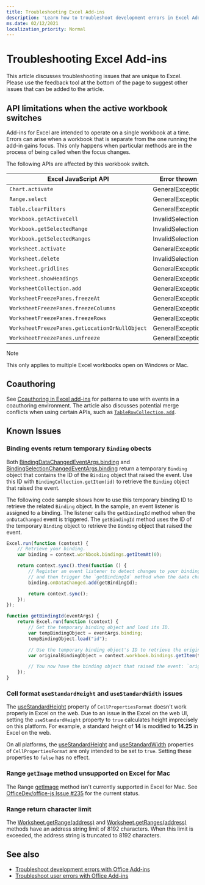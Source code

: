 ```yaml
---
title: Troubleshooting Excel Add-ins
description: 'Learn how to troubleshoot development errors in Excel Add-ins.'
ms.date: 02/12/2021
localization_priority: Normal
---
```


# Troubleshooting Excel Add-ins

This article discusses troubleshooting issues that are unique to Excel. Please use the feedback tool at the bottom of the page to suggest other issues that can be added to the article.

## API limitations when the active workbook switches

Add-ins for Excel are intended to operate on a single workbook at a time. Errors can arise when a workbook that is separate from the one running the add-in gains focus. This only happens when particular methods are in the process of being called when the focus changes.

The following APIs are affected by this workbook switch.

|Excel JavaScript API | Error thrown |
|--|--|
| `Chart.activate` | GeneralException |
| `Range.select` | GeneralException |
| `Table.clearFilters` | GeneralException |
| `Workbook.getActiveCell`  | InvalidSelection|
| `Workbook.getSelectedRange` | InvalidSelection|
| `Workbook.getSelectedRanges`  | InvalidSelection|
| `Worksheet.activate` | GeneralException |
| `Worksheet.delete`  | InvalidSelection|
| `Worksheet.gridlines` | GeneralException |
| `Worksheet.showHeadings` | GeneralException |
| `WorksheetCollection.add` | GeneralException |
| `WorksheetFreezePanes.freezeAt` | GeneralException |
| `WorksheetFreezePanes.freezeColumns` | GeneralException |
| `WorksheetFreezePanes.freezeRows` | GeneralException |
| `WorksheetFreezePanes.getLocationOrNullObject`| GeneralException |
| `WorksheetFreezePanes.unfreeze` | GeneralException |

> [!NOTE]
> This only applies to multiple Excel workbooks open on Windows or Mac.

## Coauthoring

See [Coauthoring in Excel add-ins](co-authoring-in-excel-add-ins.md) for patterns to use with events in a coauthoring environment. The article also discusses potential merge conflicts when using certain APIs, such as [`TableRowCollection.add`](/javascript/api/excel/excel.tablerowcollection#add_index__values_).

## Known Issues

### Binding events return temporary `Binding` obects

Both [BindingDataChangedEventArgs.binding](/javascript/api/excel/excel.bindingdatachangedeventargs#binding) and [BindingSelectionChangedEventArgs.binding](/javascript/api/excel/excel.bindingselectionchangedeventargs#binding) return a temporary `Binding` object that contains the ID of the `Binding` object that raised the event. Use this ID with `BindingCollection.getItem(id)` to retrieve the `Binding` object that raised the event.

The following code sample shows how to use this temporary binding ID to retrieve the related `Binding` object. In the sample, an event listener is assigned to a binding. The listener calls the `getBindingId` method when the `onDataChanged` event is triggered. The `getBindingId` method uses the ID of the temporary `Binding` object to retrieve the `Binding` object that raised the event.

```js
Excel.run(function (context) {
    // Retrieve your binding.
    var binding = context.workbook.bindings.getItemAt(0);

    return context.sync().then(function () {
        // Register an event listener to detect changes to your binding
        // and then trigger the `getBindingId` method when the data changes. 
        binding.onDataChanged.add(getBindingId);

        return context.sync();
    });
});

function getBindingId(eventArgs) {
    return Excel.run(function (context) {
        // Get the temporary binding object and load its ID. 
        var tempBindingObject = eventArgs.binding;
        tempBindingObject.load("id");

        // Use the temporary binding object's ID to retrieve the original binding object. 
        var originalBindingObject = context.workbook.bindings.getItem(tempBindingObject.id);

        // You now have the binding object that raised the event: `originalBindingObject`. 
    });
}
```

### Cell format `useStandardHeight` and `useStandardWidth` issues

The [useStandardHeight](/javascript/api/excel/excel.cellpropertiesformat#useStandardHeight) property of `CellPropertiesFormat` doesn't work properly in Excel on the web. Due to an issue in the Excel on the web UI, setting the `useStandardHeight` property to `true` calculates height imprecisely on this platform. For example, a standard height of **14** is modified to **14.25** in Excel on the web.

On all platforms, the [useStandardHeight](/javascript/api/excel/excel.cellpropertiesformat#useStandardHeight) and [useStandardWidth](/javascript/api/excel/excel.cellpropertiesformat#useStandardWidth) properties of `CellPropertiesFormat` are only intended to be set to `true`. Setting these properties to `false` has no effect. 

### Range `getImage` method unsupported on Excel for Mac

The Range [getImage](/javascript/api/excel/excel.range#getImage__) method isn't currently supported in Excel for Mac. See [OfficeDev/office-js Issue #235](https://github.com/OfficeDev/office-js/issues/235) for the current status.

### Range return character limit

The [Worksheet.getRange(address)](/javascript/api/excel/excel.worksheet#getRange_address_) and [Worksheet.getRanges(address)](/javascript/api/excel/excel.worksheet#getRanges_address_) methods have an address string limit of 8192 characters. When this limit is exceeded, the address string is truncated to 8192 characters.

## See also

- [Troubleshoot development errors with Office Add-ins](../testing/troubleshoot-development-errors.md)
- [Troubleshoot user errors with Office Add-ins](../testing/testing-and-troubleshooting.md)
